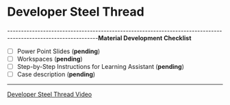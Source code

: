 # Developer Steel Thread

---------------------------------------------------------------------------------------------------------------**Material Development Checklist**

* [ ] Power Point Slides \(**pending**\)
* [ ] Workspaces \(**pending**\)
* [ ] Step-by-Step Instructions for Learning Assistant \(**pending**\)
* [ ] Case description \(**pending**\)

---------------------------------------------------------------------------------------------------------------

[Developer Steel Thread Video](https://maanainc.app.box.com/s/edy56t1ib0tnv3854hwv4m84sx7mdqg5)



